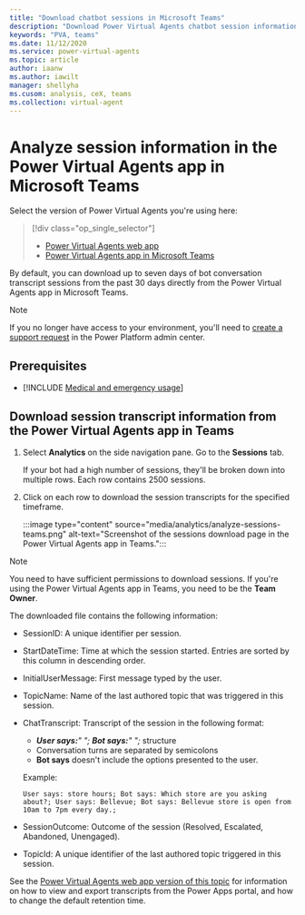 ```yaml
---
title: "Download chatbot sessions in Microsoft Teams"
description: "Download Power Virtual Agents chatbot session information from the last 30 days in the app in Microsoft Teams."
keywords: "PVA, teams"
ms.date: 11/12/2020
ms.service: power-virtual-agents
ms.topic: article
author: iaanw
ms.author: iawilt
manager: shellyha
ms.cusom: analysis, ceX, teams
ms.collection: virtual-agent
---
```



# Analyze session information in the Power Virtual Agents app in Microsoft Teams

Select the version of Power Virtual Agents you're using here:

> [!div class="op_single_selector"]
> - [Power Virtual Agents web app](../analytics-sessions.md)
> - [Power Virtual Agents app in Microsoft Teams](analytics-sessions-teams.md)





By default, you can download up to seven days of bot conversation transcript sessions from the past 30 days directly from the Power Virtual Agents app in Microsoft Teams.



>[!NOTE]
>If you no longer have access to your environment, you'll need to [create a support request](https://admin.powerplatform.microsoft.com/support) in the Power Platform admin center.

## Prerequisites

- [!INCLUDE [Medical and emergency usage](includes/pva-usage-limitations-teams.md)]


## Download session transcript information from the Power Virtual Agents app in Teams

1. Select **Analytics** on the side navigation pane. Go to the **Sessions** tab. 

    If your bot had a high number of sessions, they'll be broken down into multiple rows. Each row contains 2500 sessions. 

1. Click on each row to download the session transcripts for the specified timeframe.

    :::image type="content" source="media/analytics/analyze-sessions-teams.png" alt-text="Screenshot of the sessions download page in the Power Virtual Agents app in Teams.":::

>[!NOTE]
>You need to have sufficient permissions to download sessions. If you're using the Power Virtual Agents app in Teams, you need to be the **Team Owner**.

The downloaded file contains the following information: 

- SessionID: A unique identifier per session. 

- StartDateTime: Time at which the session started. Entries are sorted by this column in descending order. 

- InitialUserMessage: First message typed by the user.

- TopicName: Name of the last authored topic that was triggered in this session. 

- ChatTranscript: Transcript of the session in the following format:
    - ***User says:**" "; **Bot says:**" ";* structure
    - Conversation turns are separated by semicolons
    - **Bot says** doesn't include the options presented to the user.
    
    Example: 
    ```
    User says: store hours; Bot says: Which store are you asking about?; User says: Bellevue; Bot says: Bellevue store is open from 10am to 7pm every day.;
    ```

- SessionOutcome: Outcome of the session (Resolved, Escalated, Abandoned, Unengaged).

- TopicId: A unique identifier of the last authored topic triggered in this session. 


See the [Power Virtual Agents web app version of this topic](../analytics-sessions.md) for information on how to view and export transcripts from the Power Apps portal, and how to change the default retention time.




